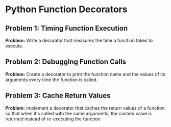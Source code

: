 # Python Function Decorators

## Problem 1: Timing Function Execution
**Problem:** Write a decorator that measures the time a function takes to execute.

## Problem 2: Debugging Function Calls
**Problem:** Create a decorator to print the function name and the values of its arguments every time the function is called.

## Problem 3: Cache Return Values
**Problem:** Implement a decorator that caches the return values of a function, so that when it's called with the same arguments, the cached value is returned instead of re-executing the function.
